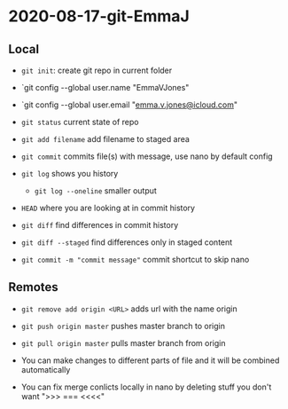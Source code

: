 # 2020-08-17-git-EmmaJ

## Local
- `git init`: create git repo in current folder
- `git config --global user.name  "EmmaVJones"
- `git config --global user.email "emma.v.jones@icloud.com"



- `git status` current state of repo
- `git add filename` add filename to staged area
- `git commit` commits file(s) with message, use nano by default config
- `git log` shows you history 
   - `git log --oneline` smaller output
- `HEAD` where you are looking at in commit history
- `git diff` find differences in commit history
- `git diff --staged` find differences only in staged content
- `git commit -m "commit message"` commit shortcut to skip nano


## Remotes
- `git remove add origin <URL>` adds url with the name origin
- `git push origin master` pushes master branch to origin
- `git pull origin master` pulls master branch from origin

- You can make changes to different parts of file and it will be combined automatically

- You can fix merge conlicts locally in nano by deleting stuff you don't want ">>> === <<<<"

